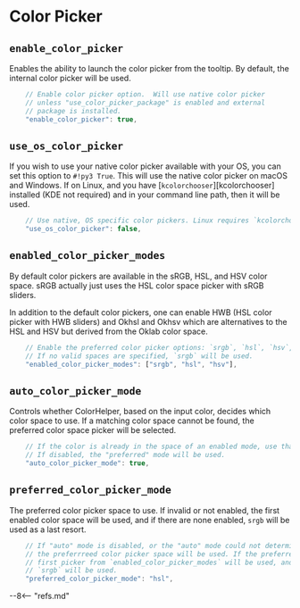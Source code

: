 # Color Picker

## `enable_color_picker`

Enables the ability to launch the color picker from the tooltip.  By default, the internal color picker will be used.

```js
    // Enable color picker option.  Will use native color picker
    // unless "use_color_picker_package" is enabled and external
    // package is installed.
    "enable_color_picker": true,
```

## `use_os_color_picker`

If you wish to use your native color picker available with your OS, you can set this option to `#!py3 True`. This will
use the native color picker on macOS and Windows. If on Linux, and you have [`kcolorchooser`][kcolorchooser]
installed (KDE not required) and in your command line path, then it will be used.

```js
    // Use native, OS specific color pickers. Linux requires `kcolorchooser`.
    "use_os_color_picker": false,
```

## `enabled_color_picker_modes`

By default color pickers are available in the sRGB, HSL, and HSV color space. sRGB actually just uses the HSL color
space picker with sRGB sliders.

In addition to the default color pickers, one can enable HWB (HSL color picker with HWB sliders) and Okhsl and Okhsv
which are alternatives to the HSL and HSV but derived from the Oklab color space.

```js
    // Enable the preferred color picker options: `srgb`, `hsl`, `hsv`, `hwb`, `okhsl`, and `okhsv`
    // If no valid spaces are specified, `srgb` will be used.
    "enabled_color_picker_modes": ["srgb", "hsl", "hsv"],
```

## `auto_color_picker_mode`

Controls whether ColorHelper, based on the input color, decides which color space to use. If a matching color space
cannot be found, the preferred color space picker will be selected.

```js
    // If the color is already in the space of an enabled mode, use that mode.
    // If disabled, the "preferred" mode will be used.
    "auto_color_picker_mode": true,
```

## `preferred_color_picker_mode`

The preferred color picker space to use. If invalid or not enabled, the first enabled color space will be used, and if
there are none enabled, `srgb` will be used as a last resort.

```js
    // If "auto" mode is disabled, or the "auto" mode could not determine a suitable picker,
    // the preferrreed color picker space will be used. If the preferred is invalid, the
    // first picker from `enabled_color_picker_modes` will be used, and if that is not valid,
    // `srgb` will be used.
    "preferred_color_picker_mode": "hsl",
```

--8<-- "refs.md"
